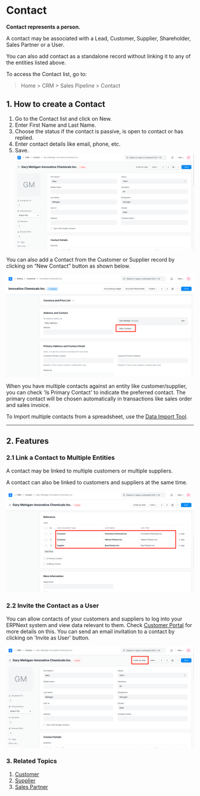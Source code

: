 
# Contact


**Contact represents a person.**


A contact may be associated with a Lead, Customer, Supplier, Shareholder, Sales Partner or a User.


You can also add contact as a standalone record without linking it to any of the entities listed above.


To access the Contact list, go to:



> 
> Home > CRM > Sales Pipeline > Contact
> 
> 
> 


## 1. How to create a Contact


1. Go to the Contact list and click on New.
2. Enter First Name and Last Name.
3. Choose the status if the contact is passive, is open to contact or has replied.
4. Enter contact details like email, phone, etc.
5. Save.
![Contact](/files/contact.png)


You can also add a Contact from the Customer or Supplier record by clicking on “New Contact” button as shown below.


![Create Contact From Customer](/files/contact-from-customer.png)


When you have multiple contacts against an entity like customer/supplier, you can check 'Is Primary Contact' to indicate the preferred contact. The primary contact will be chosen automatically in transactions like sales order and sales invoice.


To Import multiple contacts from a spreadsheet, use the [Data Import Tool](/docs/en/setting-up/data/data-import).




---


## 2. Features


### 2.1 Link a Contact to Multiple Entities


A contact may be linked to multiple customers or multiple suppliers.


A contact can also be linked to customers and suppliers at the same time.


![Link Contact To Multiple Entities](/files/link-contact-to-multiple-entities.png)


### 2.2 Invite the Contact as a User


You can allow contacts of your customers and suppliers to log into your ERPNext system and view data relevant to them. Check [Customer Portal](/docs/en/customer-portal) for more details on this.
You can send an email invitation to a contact by clicking on 'Invite as User' button.


![Invite Contact as a User](/files/invite-contact-as-a-user.png)


### 3. Related Topics


1. [Customer](/docs/en/CRM/customer)
2. [Supplier](/docs/en/buying)
3. [Sales Partner](/docs/en/selling)


